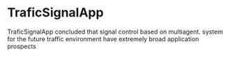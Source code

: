# TraficSignalApp
TraficSignalApp concluded that signal control based on multiagent. system for the future traffic environment have extremely broad application prospects
